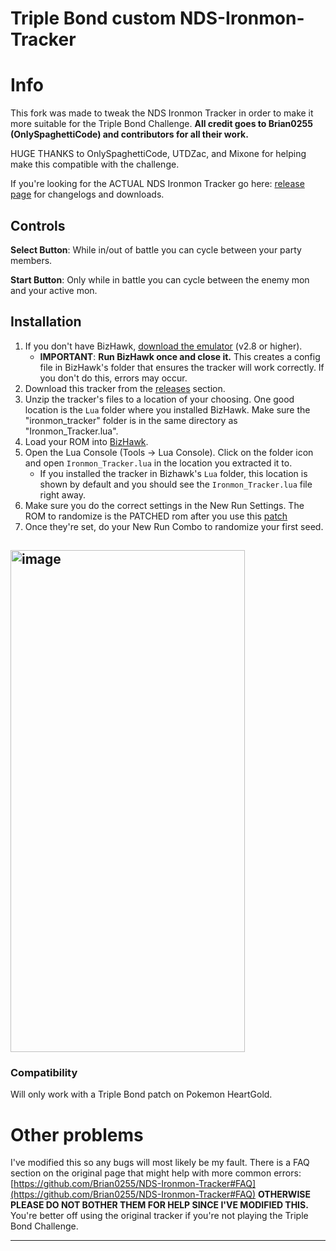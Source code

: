 # Triple Bond custom NDS-Ironmon-Tracker

# Info

This fork was made to tweak the NDS Ironmon Tracker in order to make it more suitable for the Triple Bond Challenge. **All credit goes to Brian0255 (OnlySpaghettiCode) and contributors for all their work.**

HUGE THANKS to OnlySpaghettiCode, UTDZac, and Mixone for helping make this compatible with the challenge.

If you're looking for the ACTUAL NDS Ironmon Tracker go here: [release page](https://github.com/Brian0255/NDS-Ironmon-Tracker/releases) for changelogs and downloads.

## Controls
**Select Button**: While in/out of battle you can cycle between your party members.

**Start Button**: Only while in battle you can cycle between the enemy mon and your active mon.


## Installation

1. If you don't have BizHawk, [download the emulator](https://tasvideos.org/BizHawk/ReleaseHistory) (v2.8 or higher).
   - **IMPORTANT**: **Run BizHawk once and close it.**  This creates a config file in BizHawk's folder that ensures the tracker will work correctly. If you don't do 			this, errors may occur.
2. Download this tracker from the [releases](https://github.com/arexbold/TripleBondTracker/releases/) section.
3. Unzip the tracker's files to a location of your choosing. One good location is the `Lua` folder where you installed BizHawk. Make sure the "ironmon_tracker" folder is in the same directory as "Ironmon_Tracker.lua".
4. Load your ROM into [BizHawk](https://tasvideos.org/BizHawk/ReleaseHistory).
5. Open the Lua Console (Tools -> Lua Console). Click on the folder icon and open `Ironmon_Tracker.lua` in the location you extracted it to.
   - If you installed the tracker in Bizhawk's `Lua` folder, this location is shown by default and you should see the `Ironmon_Tracker.lua` file right away.
6. Make sure you do the correct settings in the New Run Settings. The ROM to randomize is the PATCHED rom after you use this [patch](https://github.com/arexbold/TripleBondChallenge/releases/)
7. Once they're set, do your New Run Combo to randomize your first seed.
## <img width="375" height="803" alt="image" src="https://github.com/user-attachments/assets/5f6f07d9-c482-4e06-9351-b71d933cce01" />


### Compatibility

Will only work with a Triple Bond patch on Pokemon HeartGold.


# Other problems

I've modified this so any bugs will most likely be my fault. There is a FAQ section on the original page that might help with more common errors: [https://github.com/Brian0255/NDS-Ironmon-Tracker#FAQ](https://github.com/Brian0255/NDS-Ironmon-Tracker#FAQ) **OTHERWISE PLEASE DO NOT BOTHER THEM FOR HELP SINCE I'VE MODIFIED THIS.** You're better off using the original tracker if you're not playing the Triple Bond Challenge.


----
